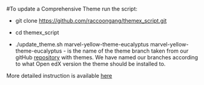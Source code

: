 #To update a Comprehensive Theme run the script:

- git clone https://github.com/raccoongang/themex_script.git

- cd themex_script

- ./update_theme.sh marvel-yellow-theme-eucalyptus ​
marvel-yellow-theme-eucalyptus - is the name of the theme branch taken from our gitHub [repository](https://github.com/raccoongang/themes_for_themex.io/branches) with themes. We have named our branches according to what Open edX version the theme should be installed to. 


More detailed instruction is available [here](https://themex.io/install/)

